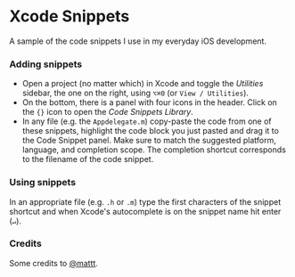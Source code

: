 # Xcode Snippets

A sample of the code snippets I use in my everyday iOS development.


### Adding snippets

* Open a project (no matter which) in Xcode and toggle the _Utilities_ sidebar, the one on the right, using <code>&#8997;&#8984;0</code> (or `View / Utilities`).
* On the bottom, there is a panel with four icons in the header. Click on the `{}` icon to open the _Code Snippets Library_.
* In any file (e.g. the `Appdelegate.m`) copy-paste the code from one of these snippets, highlight the code block you just pasted and drag it to the Code Snippet panel. Make sure to match the suggested platform, language, and completion scope. The completion shortcut corresponds to the filename of the code snippet.


### Using snippets

In an appropriate file (e.g. `.h` or `.m`) type the first characters of the snippet shortcut and when Xcode's autocomplete is on the snippet name hit enter (<code>&#8629;</code>).


### Credits

Some credits to [@mattt](https://github.com/mattt/Xcode-Snippets).